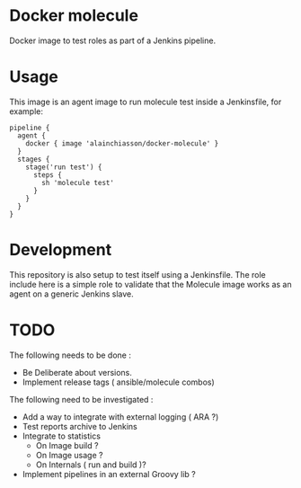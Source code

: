 # Docker molecule

Docker image to test roles as part of a Jenkins pipeline.

# Usage

This image is an agent image to run molecule test inside a Jenkinsfile, for
example:

```
pipeline {
  agent {
    docker { image 'alainchiasson/docker-molecule' }
  }
  stages {
    stage('run test') {
      steps {
        sh 'molecule test'
      }
    }
  }
}
```

# Development

This repository is also setup to test itself using a Jenkinsfile. The role include
here is a simple role to validate that the Molecule image works as an agent on
a generic Jenkins slave.

# TODO

The following needs to be done :

- Be Deliberate about versions.
- Implement release tags ( ansible/molecule combos)

The following need to be investigated :

- Add a way to integrate with external logging ( ARA ?)
- Test reports archive to Jenkins
- Integrate to statistics
  - On Image build ?
  - On Image usage ?
  - On Internals ( run and build )?
- Implement pipelines in an external Groovy lib ?
